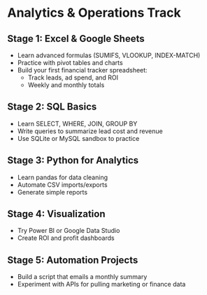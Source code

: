 # Analytics & Operations Track

## Stage 1: Excel & Google Sheets
- Learn advanced formulas (SUMIFS, VLOOKUP, INDEX-MATCH)
- Practice with pivot tables and charts
- Build your first financial tracker spreadsheet:
  - Track leads, ad spend, and ROI
  - Weekly and monthly totals

## Stage 2: SQL Basics
- Learn SELECT, WHERE, JOIN, GROUP BY
- Write queries to summarize lead cost and revenue
- Use SQLite or MySQL sandbox to practice

## Stage 3: Python for Analytics
- Learn pandas for data cleaning
- Automate CSV imports/exports
- Generate simple reports

## Stage 4: Visualization
- Try Power BI or Google Data Studio
- Create ROI and profit dashboards

## Stage 5: Automation Projects
- Build a script that emails a monthly summary
- Experiment with APIs for pulling marketing or finance data
